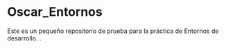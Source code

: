 # Oscar_Entornos
Este es un pequeño repositorio de prueba para la práctica de Entornos de desarrollo.
.

